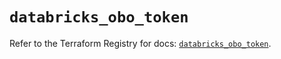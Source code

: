 # `databricks_obo_token`

Refer to the Terraform Registry for docs: [`databricks_obo_token`](https://registry.terraform.io/providers/databricks/databricks/1.62.0/docs/resources/obo_token).
